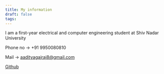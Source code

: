 ```yaml
---
title: My information
draft: false
tags:
---
```

I am a first-year electrical and computer engineering student at Shiv Nadar University

Phone no -> +91 9950080810

Mail -> aadityagajraj8@gmail.com

[Github](https://github.com/Blitzo125)

 
